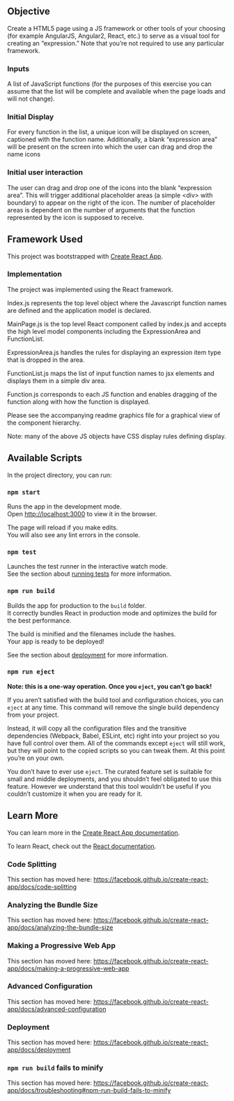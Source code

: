 ## Objective   

Create a HTML5 page using a JS framework or other tools of your choosing (for example AngularJS, Angular2, React, etc.) to serve as a visual tool for creating an “expression.” Note that you’re not required to use any particular framework.  

### Inputs

A list of JavaScript functions (for the purposes of this exercise you can assume that the list will be complete and available when the page loads and will not change).   

### Initial Display

For every function in the list, a unique icon will be displayed on screen, captioned with the function name. Additionally, a blank “expression area” will be present on the screen into which the user can drag and drop the name icons   

### Initial user interaction
The user can drag and drop one of the icons into the blank “expression area”. This will trigger additional placeholder areas (a simple &lt;div&gt; with boundary) to appear on the right of the icon. The number of placeholder areas is dependent on the number of arguments that the function represented by the icon is supposed to receive. 

## Framework Used

This project was bootstrapped with [Create React App](https://github.com/facebook/create-react-app).

### Implementation
The project was implemented using the React framework.

Index.js represents the top level object where the Javascript function names are defined and the application model is declared.

MainPage.js is the top level React component called by index.js and accepts the high level model components including the ExpressionArea and FunctionList.

ExpressionArea.js handles the rules for displaying an expression item type that is dropped in the area.

FunctionList.js maps the list of input function names to jsx elements and displays them in a simple div area.

Function.js corresponds to each JS function and enables dragging of the function along with how the function is displayed.

Please see the accompanying readme graphics file for a graphical view of the component hierarchy.

Note: many of the above JS objects have CSS display rules defining display.


## Available Scripts

In the project directory, you can run:

### `npm start`

Runs the app in the development mode.<br>
Open [http://localhost:3000](http://localhost:3000) to view it in the browser.

The page will reload if you make edits.<br>
You will also see any lint errors in the console.

### `npm test`

Launches the test runner in the interactive watch mode.<br>
See the section about [running tests](https://facebook.github.io/create-react-app/docs/running-tests) for more information.

### `npm run build`

Builds the app for production to the `build` folder.<br>
It correctly bundles React in production mode and optimizes the build for the best performance.

The build is minified and the filenames include the hashes.<br>
Your app is ready to be deployed!

See the section about [deployment](https://facebook.github.io/create-react-app/docs/deployment) for more information.

### `npm run eject`

**Note: this is a one-way operation. Once you `eject`, you can’t go back!**

If you aren’t satisfied with the build tool and configuration choices, you can `eject` at any time. This command will remove the single build dependency from your project.

Instead, it will copy all the configuration files and the transitive dependencies (Webpack, Babel, ESLint, etc) right into your project so you have full control over them. All of the commands except `eject` will still work, but they will point to the copied scripts so you can tweak them. At this point you’re on your own.

You don’t have to ever use `eject`. The curated feature set is suitable for small and middle deployments, and you shouldn’t feel obligated to use this feature. However we understand that this tool wouldn’t be useful if you couldn’t customize it when you are ready for it.

## Learn More

You can learn more in the [Create React App documentation](https://facebook.github.io/create-react-app/docs/getting-started).

To learn React, check out the [React documentation](https://reactjs.org/).

### Code Splitting

This section has moved here: https://facebook.github.io/create-react-app/docs/code-splitting

### Analyzing the Bundle Size

This section has moved here: https://facebook.github.io/create-react-app/docs/analyzing-the-bundle-size

### Making a Progressive Web App

This section has moved here: https://facebook.github.io/create-react-app/docs/making-a-progressive-web-app

### Advanced Configuration

This section has moved here: https://facebook.github.io/create-react-app/docs/advanced-configuration

### Deployment

This section has moved here: https://facebook.github.io/create-react-app/docs/deployment

### `npm run build` fails to minify

This section has moved here: https://facebook.github.io/create-react-app/docs/troubleshooting#npm-run-build-fails-to-minify
